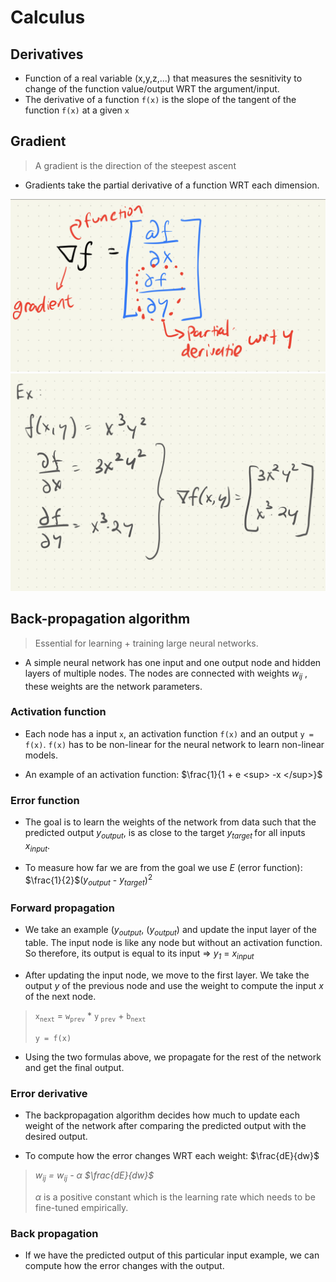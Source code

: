 # Calculus

## Derivatives

- Function of a real variable (x,y,z,...) that measures the sesnitivity to change of the function value/output WRT the argument/input.
- The derivative of a function `f(x)` is the slope of the tangent of the function `f(x)` at a given `x`


## Gradient

> A gradient is the direction of the steepest ascent

- Gradients take the partial derivative of a function WRT each dimension. 

![Gradient vector!](gradient.jpeg "Gradient vector")
![Example!](example_gradient.jpeg "example")

## Back-propagation algorithm

> Essential for learning + training large neural networks. 

- A simple neural network has one input and one output node and hidden layers of multiple nodes. The nodes are connected with weights <em> w<sub>ij</sub> </em>, these weights are the network parameters. 

### Activation function

- Each node has a input `x`, an activation function `f(x)` and an output `y = f(x)`. `f(x)` has to be non-linear for the neural network to learn non-linear models. 

- An example of an activation function: $\frac{1}{1 + e <sup> -x </sup>}$

### Error function

- The goal is to learn the weights of the network from data such that the predicted output *y<sub>output</sub>*, is as close to the target *y<sub>target </sub>* for all inputs *x<sub>input</sub>*.

- To measure how far we are from the goal we use *E* (error function): $\frac{1}{2}$(*y<sub>output</sub>* - *y<sub>target</sub>*)<sup>2</sup>


### Forward propagation

- We take an example (*y<sub>output</sub>*, (*y<sub>output</sub>*) and update the input layer of the table. The input node is like any node but without an activation function. So therefore, its output is equal to its input => *y<sub>1</sub>* = *x<sub>input</sub>*

- After updating the input node, we move to the first layer. We take the output *y* of the previous node and use the weight to compute the input *x* of the next node.

> `x`<sub>`next`</sub>  = `w`<sub>`prev`</sub> * `y`<sub> `prev`</sub> + `b`<sub>`next`</sub>
> 
> `y = f(x)` 
>

- Using the two formulas above, we propagate for the rest of the network and get the final output. 

### Error derivative

- The backpropagation algorithm decides how much to update each weight of the network after comparing the predicted output with the desired output. 

- To compute how the error changes WRT each weight: $\frac{dE}{dw}$

> *w<sub>ij</sub> = w<sub>ij</sub> - $\alpha$ $\frac{dE}{dw}$*
>
> $\alpha$ is a positive constant which is the learning rate which needs to be fine-tuned empirically.

### Back propagation 

- If we have the predicted output of this particular input example, we can compute how the error changes with the output. 




